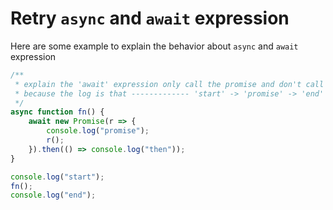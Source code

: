 # Retry `async` and `await` expression

Here are some example to explain the behavior about `async` and `await` expression

```js
/**
 * explain the 'await' expression only call the promise and don't call the 'then' function
 * because the log is that ------------- 'start' -> 'promise' -> 'end' -> 'then'
 */
async function fn() {
	await new Promise(r => {
		console.log("promise");
		r();
	}).then(() => console.log("then"));
}

console.log("start");
fn();
console.log("end");
```

